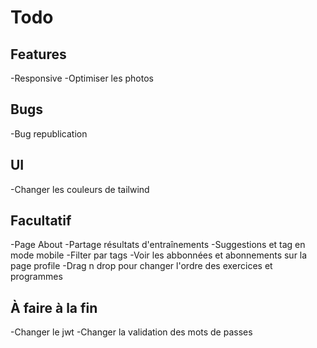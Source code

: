 # Todo

## Features

-Responsive
-Optimiser les photos

## Bugs

-Bug republication

## UI

-Changer les couleurs de tailwind

## Facultatif

-Page About
-Partage résultats d'entraînements
-Suggestions et tag en mode mobile
-Filter par tags
-Voir les abbonnées et abonnements sur la page profile
-Drag n drop pour changer l'ordre des exercices et programmes

## À faire à la fin

-Changer le jwt
-Changer la validation des mots de passes
